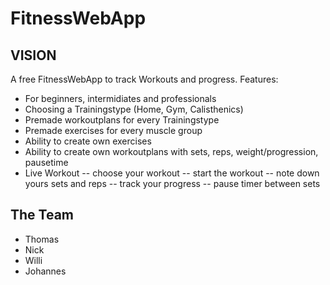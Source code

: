 # FitnessWebApp

## VISION

A free FitnessWebApp to track Workouts and progress. 
Features:
 - For beginners, intermidiates and professionals
 - Choosing a Trainingstype (Home, Gym, Calisthenics)
 - Premade workoutplans for every Trainingstype
 - Premade exercises for every muscle group
 - Ability to create own exercises
 - Ability to create own workoutplans with sets, reps, weight/progression, pausetime
 - Live Workout
 -- choose your workout
 -- start the workout
 -- note down yours sets and reps
 -- track your progress
 -- pause timer between sets
 
 ## The Team
 
 - Thomas
 - Nick
 - Willi
 - Johannes
